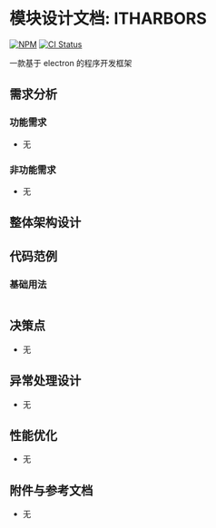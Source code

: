 # 模块设计文档: ITHARBORS

[![NPM](https://img.shields.io/npm/v/@itharbors/itharbors)](https://www.npmjs.com/package/@itharbors/itharbors)
[![CI Status](https://github.com/itharbors/itharbors/actions/workflows/ci.yaml/badge.svg)](https://github.com/itharbors/itharbors/actions/workflows/ci.yaml)

一款基于 electron 的程序开发框架

## 需求分析

### 功能需求

- 无

### 非功能需求

- 无

## 整体架构设计

## 代码范例

### 基础用法

```ts
```

## 决策点

- 无

## 异常处理设计

- 无

## 性能优化

- 无

## 附件与参考文档

- 无